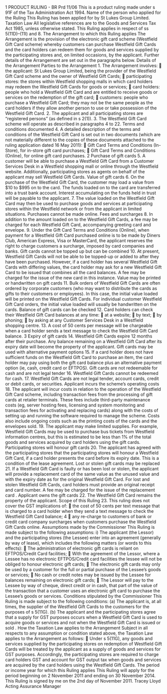 1 PRODUCT RULING - BR Prd 11/06 This is a product ruling made under s 91F of the Tax Administration Act 1994. Name of the person who applied for the Ruling This Ruling has been applied for by St Lukes Group Limited. Taxation Law All legislative references are to the Goods and Services Tax Act 1985, unless otherwise stated. This Ruling applies in respect of ss 5(11D)–(11I) and 8. The Arrangement to which this Ruling applies The Arrangement is the provision of the electronic gift card scheme (Westfield Gift Card scheme) whereby customers can purchase Westfield Gift Cards and the card holders can redeem them for goods and services supplied by the participating stores and, on limited occasions, by the applicant. Further details of the Arrangement are set out in the paragraphs below. Details of the Arrangement Parties to the Arrangement 1. The Arrangement involves:  the applicant: St Lukes Group Limited, being the provider of the Westfield Gift Card scheme and the owner of Westfield Gift Cards;  participating stores: the stores within Westfield shopping malls in which card holders may redeem the Westfield Gift Cards for goods or services;  card holders: people who hold a Westfield Gift Card and are entitled to receive goods or services on the redemption of the gift card;  customers: people who purchase a Westfield Gift Card; they may not be the same people as the card holders if they allow another person to use or take possession of the Westfield Gift Card. 2. The applicant and all participating stores are “registered persons” (as defined in s 2(1)). 3. The Westfield Gift Card scheme will operate as described in paragraphs 4 to 22. Terms and conditions documented 4. A detailed description of the terms and conditions of the Westfield Gift Card is set out in two documents (which are not materially different to the copies of these documents attached to the ruling application dated 16 May 2011):  Gift Card Terms and Conditions (In-Store), for in-store gift card purchases;  Gift Card Terms and Conditions (Online), for online gift card purchases. 2 Purchase of gift cards 5. A customer will be able to purchase a Westfield Gift Card from a Customer Services Desk in a Westfield shopping mall or online through the Westfield website. Additionally, participating stores as agents on behalf of the applicant may sell Westfield Gift Cards. Value of gift cards 6. On the purchase of the Westfield Gift Card, the customer may load a value from $10 to $995 on to the card. The funds loaded on to the card are transferred into a trust bank account. Interest accumulating on the funds held in trust will be payable to the applicant. 7. The value loaded on the Westfield Gift Card may then be used to purchase goods and services at participating stores within the Westfield network or from the applicant in limited situations. Purchases cannot be made online. Fees and surcharges 8. In addition to the amount loaded on to the Westfield Gift Cards, a fee may be charged for each Westfield Gift Card, accompanying greeting card and envelope. 9. Under the Gift Card Terms and Conditions (Online), when payment for a Westfield Gift Card purchased online is to be made by Diners Club, American Express, Visa or MasterCard, the applicant reserves the right to charge customers a surcharge, imposed by card companies and banks. Gift cards cannot be topped up but can be combined 10. At present, Westfield Gift Cards will not be able to be topped-up or added to after they have been purchased. However, if a card holder has several Westfield Gift Cards with differing values, the card holder may ask for a new Westfield Gift Card to be issued that combines all the card balances. A fee may be charged for the issue of the new card in this instance. Value may be printed or handwritten on gift cards 11. Bulk orders of Westfield Gift Cards are often ordered by corporate customers (who may want to distribute the cards as gifts to their customers or employees). In this case, the initial value loaded will be printed on the Westfield Gift Cards. For individual customer Westfield Gift Card orders, the initial value loaded will usually be handwritten on the cards. Balance of gift cards can be checked 12. Card holders can check their Westfield Gift Card balances at any time:  at a website;  by text;  by phoning;  by asking at any Customer Services Desk in a Westfield shopping centre. 13. A cost of 50 cents per message will be chargeable when a card holder sends a text message to check the Westfield Gift Card balance. 3 Expiry of gift cards 14. Westfield Gift Cards expire 12 months after their purchase. Any balance remaining on a Westfield Gift Card after its expiry date will become the property of the applicant. Gift cards may be used with alternative payment options 15. If a card holder does not have sufficient funds on the Westfield Gift Card to purchase an item, the card holder may pay using both the gift card balance plus an alternative payment option (ie, cash, credit card or EFTPOS). Gift cards are not redeemable for cash and are not legal tender 16. Westfield Gift Cards cannot be redeemed for cash. 17. Westfield Gift Cards are not legal tender, account cards, credit or debit cards, or securities. Applicant incurs the scheme’s operating costs 18. The applicant will incur costs in relation to the operation of the Westfield Gift Card scheme, including transaction fees from the processing of gift cards at retailer terminals. These fees include third-party maintenance costs (eg, server hosting fees, licensing and system monitoring and transaction fees for activating and replacing cards) along with the costs of setting up and running the software required to manage the scheme. Costs also include ongoing costs such as the printing costs of the cards and the envelopes sold. 19. The applicant may make limited supplies. For example, Westfield Gift Cards may be used to purchase bus tickets from Westfield information centres, but this is estimated to be less than 1% of the total goods and services acquired by card holders using the gift cards. Participating stores will honour gift cards 20. The applicant has agreed with the participating stores that the participating stores will honour a Westfield Gift Card, if a card holder presents the card before its expiry date. This is a condition of the lease agreement. Lost or stolen gift cards may be replaced 21. If a Westfield Gift Card is faulty or has been lost or stolen, the applicant will provide a replacement card of the same value as the unused value and with the expiry date as for the original Westfield Gift Card. For lost and stolen Westfield Gift Cards, card holders must provide an original receipt and card number. A fee may be charged for the issue of the replacement card . Applicant owns the gift cards 22. The Westfield Gift Card remains the property of the applicant. Scope of this Ruling 23. This ruling does not cover the GST implications of:  the cost of 50 cents per text message that is charged to a card holder when they send a text message to check the Westfield Gift Card balance; 4  any re-charge to customers of bank or credit card company surcharges when customers purchase the Westfield Gift Cards online. Assumptions made by the Commissioner This Ruling is made subject to the following assumptions: i) The applicant (the Lessor) and the participating stores (the Lessee) enter into an agreement (generally by way of lease), which includes the following matters (or words to this effects):  The administration of electronic gift cards is reliant on EFTPOS/Credit Card facilities;  With the agreement of the Lessor, where a Lessee has no electronic EFTPOS/Credit card facilities the lessee will not be obliged to honour electronic gift cards;  The electronic gift cards may only be used by a customer for the full or partial purchase of the Lessee’s goods or services;  No cash or credit notes may be issued by the Lessee for balances remaining on electronic gift cards;  The Lessor will pay to the Lessee by way of cheque, direct credit or in cash, that part of the value of the transaction that a customer uses an electronic gift card to purchase the Lessee’s goods or services. Conditions stipulated by the Commissioner This Ruling is made subject to the following conditions: (a) The applicant is, at all times, the supplier of the Westfield Gift Cards to the customers for the purposes of s 5(11G). (b) The applicant and the participating stores agree that a supply for GST purposes occurs when a Westfield Gift Card is used to acquire goods or services and not when the Westfield Gift Card is issued or sold . How the Taxation Law applies to the Arrangement Subject in all respects to any assumption or condition stated above, the Taxation Law applies to the Arrangement as follows:  Under s 5(11G), any goods and services supplied by the participating stores on redemption of Westfield Gift Cards will be treated by the applicant as a supply of goods and services for GST purposes. Accordingly, the participating stores are required to charge card holders GST and account for GST output tax when goods and services are acquired by the card holders using the Westfield Gift Cards. The period or income year for which this Ruling applies This Ruling will apply for the period beginning on 2 November 2011 and ending on 30 November 2014. This Ruling is signed by me on the 2nd day of November 2011. Tracey Lloyd Acting Assurance Manager